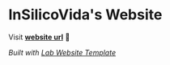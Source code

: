 
# InSilicoVida's Website

Visit **[website url](#)** 🚀

_Built with [Lab Website Template](https://greene-lab.gitbook.io/lab-website-template-docs)_

